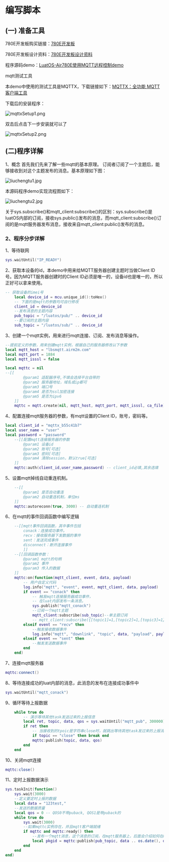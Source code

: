# 编写脚本

## (一) 准备工具

780E开发板购买链接：[780E开发板](https://item.taobao.com/item.htm?spm=a21n57.1.item.2.3380523c235eiN&priceTId=2147811b17245554816554545e39d2&utparam={"aplus_abtest":"82a3183aeeb4f8b0b7fdcf18a3b3589e"}&id=724722276597&ns=1&abbucket=10&skuId=5208106143672&pisk=f96-9wOXSr4uTqVhFgNDK2yI-QZ0jTIzraSsKeYoOZQAAED34LVepwLA8UAkFUDppMQF-wIU4HTCRwLhZS2G4gJedPYLIRjzf6RHLaLIFKZBbhi7e-V0VgJedynmd52O4NHuWs4JOopXvHgWdvOIhoKHx49BPBgjGhTXRp9CREtX4hhIPQMWcxMH1uLqV3HdOYqo4LeY1vDhHnae5gFxB3XX2P8C2EUU8tBwwFsWkvagQ7U9JEW_oSIVG__k0weTkp7VOwtdlqaHaM1Ak3QuW28hUgXprgF7zip2yaORMlGyDiXRv6OYV8sveUdGHQoIwLCCz9dPwDrNcL_V_FR7gr-AEOAp7I3bPijvPCCdrrkBr1IfkCXmoAvFu6_BvZgR4gXGBgBnSFKnNoExTXRWmu1ITDde6OPkDFqWNXletn-vSoExOXgZFnLgVxlETIRF.)

780E开发板设计资料：[780E开发板设计资料](https://cdn.openluat-luatcommunity.openluat.com/attachment/20240819170318674_Air780E_硬件设计手册_V1.3.3.pdf)

程序源码demo：[LuatOS-Air780E使用MQTT远程控制demo](https://gitee.com/openLuat/LuatOS-Air780E/tree/master/demo/Air780E的LuatOS开发快速入门文档适配demo/6.通过Air780E的MQTT的连接实现远程控制)

mqtt测试工具

本demo中使用的测试工具是MQTTX，下载链接如下：[MQTTX：全功能 MQTT 客户端工具](https://mqttx.app/zh)

下载后的安装程序：

![mqttxSetup1.png](./image/mqttxSetup1.png)

双击后点击下一步安装就可以了

![mqttxSetup2.png](./image/mqttxSetup2.png)

## (二)程序详解
1、概念
首先我们先来了解一些mqtt的基本原理。
订阅者订阅了一个主题后，能够接收到对这个主题发布的消息。基本原理如下图：

![liuchengtu1.jpg](./image/liuchengtu1.jpg)

本源码程序demo实现流程图如下：

![liuchengtu2.jpg](./image/liuchengtu2.jpg)

关于sys.subscribe()和mqtt_client:subscribe()的区别：sys.subscribe()是luatOS内部的订阅，接收sys.public()发布的消息，而mqtt_client:subscribe()订阅的是mqtt服务器发布消息，接收来自mqtt_client:public()发布的消息。

### 2、程序分步详解

1、等待联网

```Lua
sys.waitUntil("IP_READY")
```

2、获取本设备的id，本demo中用来给MQTT服务器创建主题时当做Client ID号。因为MQTT服务器创建时的Client ID必须是唯一的，设备id也是唯一的，所以正好可以拿来使用。

```Lua
-- 获取设备的imei号
    local device_id = mcu.unique_id():toHex()
    -- 下面的是mqtt的参数均可自行修改
    client_id = device_id
    --发布消息的主题内容
    pub_topic = "/luatos/pub/" .. device_id
    --要订阅的主题内容
    sub_topic = "/luatos/sub/" .. device_id
```

3、创建一个mqtt实例，用来进行mqtt连接、订阅、发布消息等操作。

```Lua
--提前定义的参数，用来创建mqtt实例，根据自己的服务器修改以下参数
local mqtt_host = "lbsmqtt.airm2m.com"
local mqtt_port = 1884
local mqtt_isssl = false

local mqttc = nil
--[[
        @param1 适配器序号,不填会选择平台自带的
        @param2 服务器地址，域名或ip都可
        @param3 端口号
        @param4 是否为ssl加密连接
        @param5 是否为ipv6
    ]]
    mqttc = mqtt.create(nil, mqtt_host, mqtt_port, mqtt_isssl, ca_file)
```

4、配置连接mqtt服务器的参数，有mqtt设置的Client ID，账号，密码等。

```Lua
local client_id = "mqttx_b55c41b7"
local user_name = "user"
local password = "password"
    --[[配置mqtt连接服务器的参数
        @param1 设备id
        @param2 账号[可选]
        @param3 密码[可选]
        @param4 清除session，默认true[可选]
    ]]
    mqttc:auth(client_id,user_name,password) -- client_id必填,其余选填
```

5、设置mqtt掉线自动重连机制。

```Lua
    --[[
        @param1 是否自动重连
        @param2 自动重连机制，单位ms
    ]]
    mqttc:autoreconn(true, 3000) -- 自动重连机制
```

6、在mqtt的事件回调函数中编写逻辑

```Lua
    --[[mqtt事件回调函数，其中事件包括
        conack：连接成功事件。
        recv：接收服务器下发数据的事件
        sent：发送完成事件
        disconnect：断开连接事件
        ]]
    --[[回调函数参数：
        @param1 mqtt的句柄
        @param2 事件
        @param3 传入的数据
    ]]
    mqttc:on(function(mqtt_client, event, data, payload)
        -- 用户自定义代码
        log.info("mqtt", "event", event, mqtt_client, data, payload)
        if event == "conack" then
            -- 触发mqtt连接服务器成功事件，
            -- 在luat内部发布一条消息。
            sys.publish("mqtt_conack")
            --订阅一个mqtt主题
            mqtt_client:subscribe(sub_topic)--单主题订阅
            -- mqtt_client:subscribe({[topic1]=1,[topic2]=1,[topic3]=1})--多主题订阅
        elseif event == "recv" then
            --触发接收数据事件
            log.info("mqtt", "downlink", "topic", data, "payload", payload)
        elseif event == "sent" then
            --触发发送数据事件
        end
    end)
```

7、连接mqtt服务器

```Lua
mqttc:connect()
```

8、等待连接成功的luat内部的消息，此消息的发布在连接成功事件中

```Lua
sys.waitUntil("mqtt_conack")
```

9、循环等待上报数据

```Lua
    while true do
        -- 演示等待其他task发送过来的上报信息
        local ret, topic, data, qos = sys.waitUntil("mqtt_pub", 300000)
        if ret then
            -- 当接收到的tpoic是字符串close时，就跳出等待其他task发过来的上报消息的循环
            if topic == "close" then break end
            mqttc:publish(topic, data, qos)
        end
    end
```

10、关闭mqtt连接

```Lua
mqttc:close()
```

11、定时上报数据演示

```Lua
sys.taskInit(function()
    sys.wait(3000)
    --定义要定时上报的数据
    local data = "123test,"
    --发送的数据质量
    local qos = 0 -- QOS0不带puback, QOS1是带puback的
    while true do
        sys.wait(3000)
        --如果mqttc实例存在，并且mqtt客户端就绪
        if mqttc and mqttc:ready() then
            --发布一个mqtt消息，这个消息的订阅，在mqtt服务器上，后面会介绍如何在mqtt服务器上订阅
            local pkgid = mqttc:publish(pub_topic, data .. os.date(), qos)
        end
    end
end)
```

